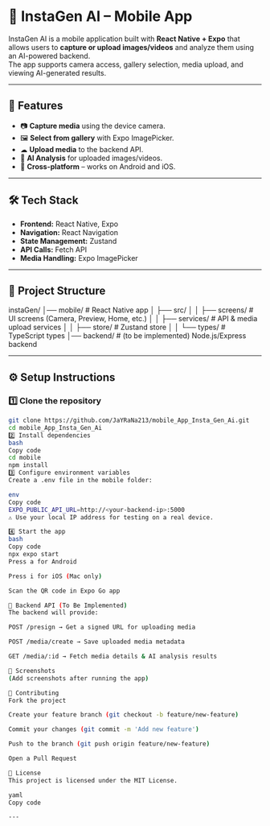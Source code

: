 # 📸 InstaGen AI – Mobile App

InstaGen AI is a mobile application built with **React Native + Expo** that allows users to **capture or upload images/videos** and analyze them using an AI-powered backend.  
The app supports camera access, gallery selection, media upload, and viewing AI-generated results.

---

## 🚀 Features
- 📷 **Capture media** using the device camera.
- 🖼 **Select from gallery** with Expo ImagePicker.
- ☁ **Upload media** to the backend API.
- 🤖 **AI Analysis** for uploaded images/videos.
- 📱 **Cross-platform** – works on Android and iOS.

---

## 🛠 Tech Stack
- **Frontend:** React Native, Expo
- **Navigation:** React Navigation
- **State Management:** Zustand
- **API Calls:** Fetch API
- **Media Handling:** Expo ImagePicker

---

## 📂 Project Structure
instaGen/
│── mobile/ # React Native app
│ ├── src/
│ │ ├── screens/ # UI screens (Camera, Preview, Home, etc.)
│ │ ├── services/ # API & media upload services
│ │ ├── store/ # Zustand store
│ │ └── types/ # TypeScript types
│── backend/ # (to be implemented) Node.js/Express backend


---

## ⚙️ Setup Instructions

### 1️⃣ Clone the repository
```bash
git clone https://github.com/JaYRaNa213/mobile_App_Insta_Gen_Ai.git
cd mobile_App_Insta_Gen_Ai
2️⃣ Install dependencies
bash
Copy code
cd mobile
npm install
3️⃣ Configure environment variables
Create a .env file in the mobile folder:

env
Copy code
EXPO_PUBLIC_API_URL=http://<your-backend-ip>:5000
⚠ Use your local IP address for testing on a real device.

4️⃣ Start the app
bash
Copy code
npx expo start
Press a for Android

Press i for iOS (Mac only)

Scan the QR code in Expo Go app

🔌 Backend API (To Be Implemented)
The backend will provide:

POST /presign → Get a signed URL for uploading media

POST /media/create → Save uploaded media metadata

GET /media/:id → Fetch media details & AI analysis results

📸 Screenshots
(Add screenshots after running the app)

🤝 Contributing
Fork the project

Create your feature branch (git checkout -b feature/new-feature)

Commit your changes (git commit -m 'Add new feature')

Push to the branch (git push origin feature/new-feature)

Open a Pull Request

📜 License
This project is licensed under the MIT License.

yaml
Copy code

---
